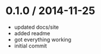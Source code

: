 

0.1.0 / 2014-11-25
==================

  * updated docs/site
  * added readme
  * got everything working
  * initial commit
  
 